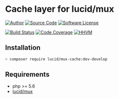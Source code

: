 # Cache layer for lucid/mux

[![Author](http://img.shields.io/badge/author-iwyg-blue.svg?style=flat-square)](https://github.com/iwyg)
[![Source Code](http://img.shields.io/badge/source-lucid/mux_cache-blue.svg?style=flat-square)](https://github.com/lucidphp/mux-cache/tree/develop)
[![Software License](https://img.shields.io/badge/license-MIT-brightgreen.svg?style=flat-square)](https://github.com/lucidphp/mux-cache/blob/develop/LICENSE.md)

[![Build Status](https://img.shields.io/travis/lucidphp/mux-cache/develop.svg?style=flat-square)](https://travis-ci.org/lucidphp/mux-cache)
[![Code Coverage](https://img.shields.io/coveralls/lucidphp/mux-cache/develop.svg?style=flat-square)](https://coveralls.io/r/lucidphp/mux-cache)
[![HHVM](https://img.shields.io/hhvm/lucid/mux-cache/dev-develop.svg?style=flat-square)](http://hhvm.h4cc.de/package/lucid/mux-cache)

## Installation

```sh
> composer require lucid/mux-cache:dev-develop
```

## Requirements

- php >= 5.6
- [lucid/mux](https://github.com/lucidphp/mux/tree/develop)

